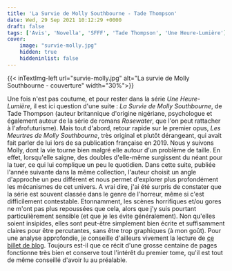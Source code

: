 ```yaml
---
title: 'La Survie de Molly Southbourne - Tade Thompson'
date: Wed, 29 Sep 2021 10:12:29 +0000
draft: false
tags: ['Avis', 'Novella', 'SFFF', 'Tade Thompson', 'Une Heure-Lumière']
cover: 
    image: "survie-molly.jpg"
    hidden: true
    hiddeninlist: false
---
```


{{< inTextImg-left url="survie-molly.jpg" alt="La survie de Molly Southbourne - couverture" width="30%">}} 

Une fois n'est pas coutume, et pour rester dans la série _Une Heure-Lumière_, il est ici question d'une suite : _La Survie de Molly Southbourne_, de Tade Thompson (auteur britannique d'origine nigériane, psychologue et également auteur de la série de romans _Rosewater_, que l'on peut rattacher à l'afrofuturisme). Mais tout d'abord, retour rapide sur le premier opus, _Les Meurtres de Molly Southbourne_, très original et plutôt dérangeant, qui avait fait parler de lui lors de sa publication française en 2019. Nous y suivons Molly, dont la vie tourne bien malgré elle autour d'un problème de taille. En effet, lorsqu'elle saigne, des doubles d'elle-même surgissent du néant pour la tuer, ce qui lui complique un peu le quotidien. Dans cette suite, publiée l'année suivante dans la même collection, l'auteur choisit un angle d'approche un peu différent et nous permet d'explorer plus profondément les mécanismes de cet univers. A vrai dire, j'ai été surpris de constater que la série est souvent classée dans le genre de l'horreur, même si c'est difficilement contestable. Etonnamment, les scènes horrifiques et/ou gores ne m'ont pas plus repoussées que cela, alors que j'y suis pourtant particulièrement sensible (et que je les évite généralement). Non qu'elles soient insipides, elles sont peut-être simplement bien écrite et suffisamment claires pour être percutantes, sans être trop graphiques (à mon goût). Pour une analyse approfondie, je conseille d'ailleurs vivement la lecture de [ce billet de blog](https://weirdaholic.blogspot.com/2021/09/si-tu-vois-une-fille-qui-te-ressemble.html). Toujours est-il que ce récit d'une grosse centaine de pages fonctionne très bien et conserve tout l'intérêt du premier tome, qu'il est tout de même conseillé d'avoir lu au préalable.
